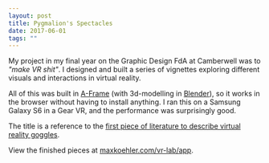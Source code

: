 ```yaml
---
layout: post
title: Pygmalion's Spectacles
date: 2017-06-01
tags: ""
---
```


My project in my final year on the Graphic Design FdA at Camberwell was to *"make VR shit"*. I designed and built a series of vignettes exploring different visuals and interactions in virtual reality.

All of this was built in [A-Frame](https://aframe.io/) (with 3d-modelling in [Blender](https://www.blender.org/)), so it works in the browser without having to install anything. I ran this on a Samsung Galaxy S6 in a Gear VR, and the performance was surprisingly good. 

The title is a reference to the [first piece of literature to describe virtual reality goggles](https://www.gutenberg.org/files/22893/22893-h/22893-h.htm).

View the finished pieces at [maxkoehler.com/vr-lab/app](http://www.maxkoehler.com/vr-lab/app/).